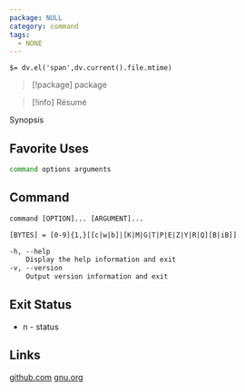 ```yaml
---
package: NULL
category: command
tags:
  - NONE
---
```


`$= dv.el('span',dv.current().file.mtime)`
> [!package] package

> [!info] Résumé

Synopsis

## Favorite Uses
```sh
command options arguments
```

## Command
```txt
command [OPTION]... [ARGUMENT]...

[BYTES] = [0-9]{1,}[[c|w|b]|[K|M|G|T|P|E|Z|Y|R|Q][B|iB]]

-h, --help
	Display the help information and exit 
-v, --version
	Output version information and exit
```

## Exit Status
- n - status

## Links
[github.com](github)
[](site)
[](man)
[gnu.org](GNU)
